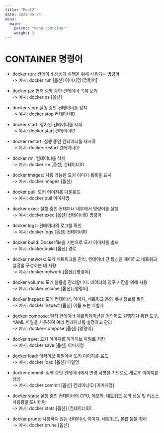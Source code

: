 ```yaml
---
title: "Post2"
date: 2023-05-24
menu:
  main:
    parent: "menu.container" 
    weight: 2
---
```



# CONTAINER 명령어
- docker run: 컨테이너 생성과 실행을 위해 사용되는 명령어   
-> 예시: docker run [옵션] 이미지명 [명령어]

- docker ps: 현재 실행 중인 컨테이너 목록 보기   
-> 예시: docker ps [옵션]

- docker stop: 실행 중인 컨테이너를 정지   
-> 예시: docker stop 컨테이너ID

- docker start: 정지된 컨테이너를 시작    
-> 예시: docker start 컨테이너ID

- docker restart: 실행 중인 컨테이너를 재시작   
-> 예시: docker restart 컨테이너ID

- docker rm: 컨테이너를 삭제   
-> 예시: docker rm [옵션] 컨테이너ID

- docker images: 사용 가능한 도커 이미지 목록을 표시   
-> 예시: docker images [옵션]

- docker pull: 도커 이미지를 다운로드   
-> 예시: docker pull 이미지명

- docker exec: 실행 중인 컨테이너 내부에서 명령어를 실행   
-> 예시: docker exec [옵션] 컨테이너ID 명령어

- docker logs: 컨테이너의 로그를 확인   
-> 예시: docker logs [옵션] 컨테이너ID

- docker build: Dockerfile을 기반으로 도커 이미지를 빌드   
-> 예시: docker build [옵션] 경로

- docker network: 도커 네트워크를 관리, 컨테이너 간 통신을 제어하고 네트워크 설정을 구성하는 데 사용   
-> 예시: docker network [옵션] [명령어]

- docker volume: 도커 볼륨을 관리합니다. 데이터의 영구 저장을 위해 사용   
-> 예시: docker volume [옵션] [명령어]

- docker inspect: 도커 컨테이너, 이미지, 네트워크 등의 세부 정보를 확인   
-> 예시: docker inspect [옵션] 이름 또는 식별자

- docker-compose: 멀티 컨테이너 애플리케이션을 정의하고 실행하기 위한 도구, YAML 파일을 사용하여 여러 컨테이너를 설정하고 관리   
-> 예시: docker-compose [옵션] [명령어]

- docker save: 도커 이미지를 아카이브 파일로 저장   
-> 예시: docker save [옵션] 이미지명

- docker load: 아카이브 파일에서 도커 이미지를 로드   
-> 예시: docker load [옵션] 파일명

- docker commit: 실행 중인 컨테이너에서 변경 사항을 기반으로 새로운 이미지를 생성   
-> 예시: docker commit [옵션] 컨테이너ID [이미지명]

- docker stats: 실행 중인 컨테이너의 CPU, 메모리, 네트워크 등의 성능 및 리소스 사용량을 모니터링   
-> 예시: docker stats [옵션] [컨테이너ID]

- docker prune: 사용하지 않는 컨테이너, 이미지, 네트워크, 볼륨 등을 정리   
-> 예시: docker prune [옵션]
